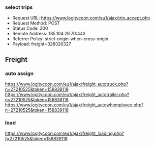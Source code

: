 ### select trips

* Request URL: https://www.logitycoon.com/eu1/ajax/trip_accept.php
* Request Method: POST
* Status Code: 200
* Remote Address: 185.104.29.70:443
* Referrer Policy: strict-origin-when-cross-origin
* Payload: freight=328020327

## Freight

### auto assign

https://www.logitycoon.com/eu1/ajax/freight_autotruck.php?n=27210525&token=158839118
https://www.logitycoon.com/eu1/ajax/freight_autotrailer.php?n=27210525&token=158839118
https://www.logitycoon.com/eu1/ajax/freight_autowhemployee.php?n=27210525&token=158839118

### load

https://www.logitycoon.com/eu1/ajax/freight_loading.php?f=27210525&token=158839118
